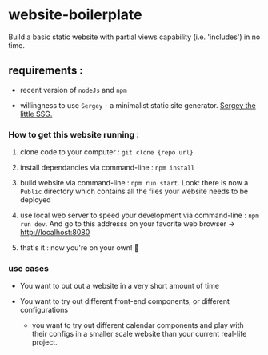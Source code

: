 # website-boilerplate

Build a basic static website with partial views capability (i.e. 'includes') in no time.

## requirements :

- recent version of ``nodeJs`` and ``npm``

- willingness to use ``Sergey`` - a minimalist static site generator. [Sergey the little SSG.](https://sergey.cool/)

### How to get this website running : 

1. clone code to your computer : ``git clone {repo url}``

2. install dependancies via command-line : ``npm install``

3. build website via command-line : ``npm run start``. Look: there is now a ``Public`` directory which contains all the files your website needs to be deployed

4. use local web server to speed your development via command-line : ``npm run dev``.  And go to this addresss on your favorite web browser -> [http://localhost:8080](http://localhost:8080)

5. that's it : now you're on your own! :zany_face:

### use cases

- You want to put out a website in a very short amount of time

- You want to try out different front-end components, or different configurations
  - you want to try out different calendar components and play with their configs in a smaller scale website than your current real-life project.

